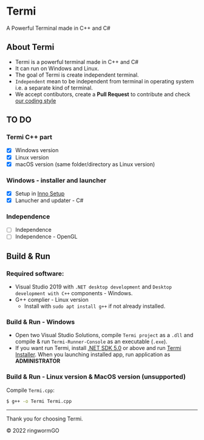 # Termi
A Powerful Terminal made in C++ and C#

## About Termi
- Termi is a powerful terminal made in C++ and C#
- It can run on Windows and Linux.
- The goal of Termi is create independent terminal.
- `Independent` mean to be independent from terminal in operating system i.e. a separate kind of terminal.
- We accept contibutors, create a **Pull Request** to contribute and check [our coding style](https://github.com/ringwormGO-organization/Termi/blob/main/CONTRIBUTING.md)

## TO DO

### Termi C++ part
- [x] Windows version
- [x] Linux version
- [x] macOS version (same folder/directory as Linux version)

### Windows - installer and launcher

- [x] Setup in [Inno Setup](https://github.com/jrsoftware/issrc)
- [x] Lanucher and updater - C#

### Independence
- [ ] Independence
- [ ] Independence - OpenGL

## Build & Run

### Required software:

- Visual Studio 2019 with `.NET desktop development` and `Desktop development with C++` components - Windows.
- G++ complier - Linux version
  - Install with ```sudo apt install g++``` if not already installed.

### Build & Run - Windows
- Open two Visual Studio Solutions, compile `Termi project` as a `.dll` and compile & run `Termi-Runner-Console` as an executable (`.exe`).
- If you want run Termi, install [.NET SDK 5.0](https://dotnet.microsoft.com/en-us/download/dotnet/5.0) or above and run [Termi Installer](https://github.com/ringwormGO-organization/Termi/blob/main/Termi-Windows/Installer/Termi-Installer.exe). When you launching installed app, run application as **ADMINISTRATOR**

### Build & Run - Linux version & MacOS version (unsupported)
Compile `Termi.cpp`:

```sh
$ g++ -o Termi Termi.cpp
```
____________________________________

Thank you for choosing Termi.

© 2022 ringwormGO
